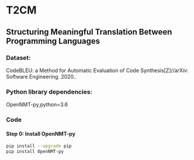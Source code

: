 # T2CM
## Structuring Meaningful Translation Between Programming Languages
### Dataset: 
CodeBLEU: a Method for Automatic Evaluation of Code Synthesis[Z]//arXiv: Software Engineering. 2020..
### Python library dependencies:
OpenNMT-py,python=3.6


### Code

#### Step 0: Install OpenNMT-py

```bash
pip install --upgrade pip
pip install OpenNMT-py
```
